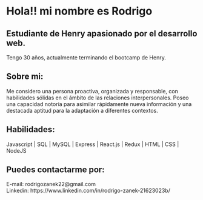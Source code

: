 <h1>Hola!! mi nombre es Rodrigo</h1> 

<h2>Estudiante de Henry apasionado por el desarrollo web.</h2>

Tengo 30 años, actualmente terminando el bootcamp de Henry.


<h2>Sobre mi:</h2>
Me considero una persona proactiva, organizada y responsable, con habilidades sólidas en el ámbito de las relaciones interpersonales. Poseo una capacidad notoria para asimilar rápidamente nueva información y una destacada aptitud para la adaptación a diferentes contextos.


<h2>
Habilidades: 
</h2>
Javascript | SQL | MySQL | Express | React.js | Redux | HTML | CSS | NodeJS



<h2>
Puedes contactarme por:
</h2>
E-mail: rodrigozanek22@gmail.com <br>
Linkedin: https://www.linkedin.com/in/rodrigo-zanek-21623023b/
